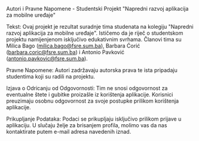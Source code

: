 Autori i Pravne Napomene - Studentski Projekt "Napredni razvoj aplikacija za mobilne uređaje"

Tekst: Ovaj projekt je rezultat suradnje tima studenata na kolegiju "Napredni razvoj aplikacija za mobilne uređaje". Ističemo da je riječ o studentskom projektu namijenjenom isključivo edukativnim svrhama. Članovi tima su Milica Bago (milica.bago@fsre.sum.ba), Barbara Ćorić (barbara.coric@fsre.sum.ba) i Antonio Pavković (antonio.pavkovic@fsre.sum.ba).

Pravne Napomene: Autori zadržavaju autorska prava te ista pripadaju studentima koji su radili na projektu.

Izjava o Odricanju od Odgovornosti: Tim ne snosi odgovornost za eventualne štete i gubitke proizašle iz korištenja aplikacije. Korisnici preuzimaju osobnu odgovornost za svoje postupke prilikom korištenja aplikacije.

Prikupljanje Podataka: Podaci se prikupljaju isključivo prilikom prijave u aplikaciju. U slučaju želje za brisanjem profila, molimo vas da nas kontaktirate putem e-mail adresa navedenih iznad.
